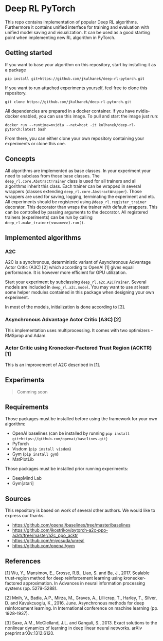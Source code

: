 # Deep RL PyTorch
This repo contains implementation of popular Deep RL algorithms. Furthermore it contains unified interface for training and evaluation with unified model saving and visualization. It can be used as a good starting point when implementing new RL algorithm in PyTorch.

## Getting started
If you want to base your algorithm on this repository, start by installing it as a package
```
pip install git+https://github.com/jkulhanek/deep-rl-pytorch.git
```

If you want to run attached experiments yourself, feel free to clone this repository.
```
git clone https://github.com/jkulhanek/deep-rl-pytorch.git
```

All dependencies are prepared in a docker container. If you have nvidia-docker enabled, you can use this image. To pull and start the image just run:

```
docker run --runtime=nvidia --net=host -it kulhanek/deep-rl-pytorch:latest bash
```

From there, you can either clone your own repository containing your experiments or clone this one.

## Concepts
All algorithms are implemented as base classes. In your experiment your need to subclass from those base classes. The `deep_rl.core.AbstractTrainer` class is used for all trainers and all algorithms inherit this class. Each trainer can be wrapped in several wrappers (classes extending `deep_rl.core.AbstractWrapper`). Those wrappers are used for saving, logging, terminating the experiment and etc. All experiments should be registered using `@deep_rl.register_trainer` decorator. This decorator than wraps the trainer with default wrappers. This can be controlled by passing arguments to the decorator. All registered trainers (experiments) can be run by calling `deep_rl.make_trainer(<<name>>).run()`.

## Implemented algorithms
### A2C
A2C is a synchronous, deterministic variant of Asynchronous Advantage Actor Critic (A3C) [2] which according to OpenAI [1] gives equal performance. It is however more efficient for GPU utilization.

Start your experiment by subclassing `deep_rl.a2c.A2CTrainer`.
Several models are included in `deep_rl.a2c.model`. You may want to use at least some helper modules contained in this package when designing your own experiment.

In most of the models, initialization is done according to [3].

### Asynchronous Advantage Actor Critic (A3C) [2]
This implementation uses multiprocessing. It comes with two optimizers - RMSprop and Adam.

### Actor Critic using Kronecker-Factored Trust Region (ACKTR) [1]
This is an improvement of A2C described in [1].

## Experiments
> Comming soon

## Requirements
Those packages must be installed before using the framework for your own algorithm:
- OpenAI baselines (can be installed by running `pip install git+https://github.com/openai/baselines.git`)
- PyTorch
- Visdom (`pip install visdom`)
- Gym (`pip install gym`)
- MatPlotLib

Those packages must be installed prior running experiments:
- DeepMind Lab
- Gym[atari]

## Sources
This repository is based on work of several other authors. We would like to express our thanks.
- https://github.com/openai/baselines/tree/master/baselines
- https://github.com/ikostrikov/pytorch-a2c-ppo-acktr/tree/master/a2c_ppo_acktr
- https://github.com/miyosuda/unreal
- https://github.com/openai/gym

## References
[1] Wu, Y., Mansimov, E., Grosse, R.B., Liao, S. and Ba, J., 2017. Scalable trust-region method for deep reinforcement learning using kronecker-factored approximation. In Advances in neural information processing systems (pp. 5279-5288).

[2] Mnih, V., Badia, A.P., Mirza, M., Graves, A., Lillicrap, T., Harley, T., Silver, D. and Kavukcuoglu, K., 2016, June. Asynchronous methods for deep reinforcement learning. In International conference on machine learning (pp. 1928-1937).

[3] Saxe, A.M., McClelland, J.L. and Ganguli, S., 2013. Exact solutions to the nonlinear dynamics of learning in deep linear neural networks. arXiv preprint arXiv:1312.6120.

